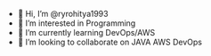 - 👋 Hi, I’m @ryrohitya1993
- 👀 I’m interested in Programming
- 🌱 I’m currently learning DevOps/AWS
- 💞️ I’m looking to collaborate on JAVA AWS DevOps


<!---
ryrohitya1993/ryrohitya1993 is a ✨ special ✨ repository because its `README.md` (this file) appears on your GitHub profile.
You can click the Preview link to take a look at your changes.
--->

